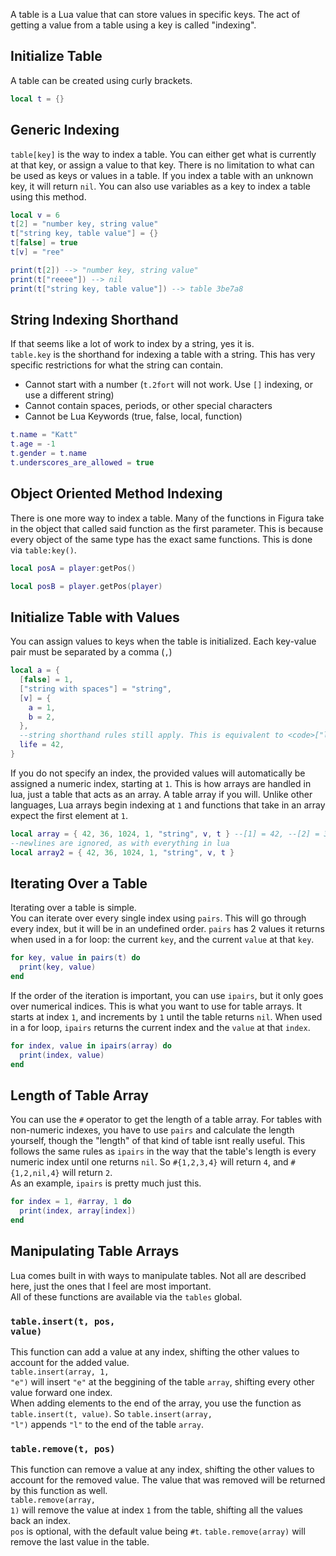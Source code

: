 A table is a Lua value that can store values in specific keys. The act of getting a value from a table using a key is called "indexing".

## Initialize Table

A table can be created using curly brackets.

```lua
local t = {}
```

## Generic Indexing

<code>table[key]</code> is the way to index a table. You can either get what is currently at that key, or assign a value to that key. There is no limitation to what can be used as keys or values in a table. If you index a table with an unknown key, it will return <code>nil</code>. You can also use variables as a key to index a table using this method.

```lua
local v = 6
t[2] = "number key, string value"
t["string key, table value"] = {}
t[false] = true
t[v] = "ree"

print(t[2]) --> "number key, string value"
print(t["reeee"]) --> nil
print(t["string key, table value"]) --> table 3be7a8
```

## String Indexing Shorthand

If that seems like a lot of work to index by a string, yes it is.<br/>
<code>table.key</code> is the shorthand for indexing a table with a string. This has very specific restrictions for what the string can contain.

- Cannot start with a number (<code>t.2fort</code> will not work. Use <code>[]</code> indexing, or use a different string)
- Cannot contain spaces, periods, or other special characters
- Cannot be Lua Keywords (true, false, local, function)

```lua
t.name = "Katt"
t.age = -1
t.gender = t.name
t.underscores_are_allowed = true
```

## Object Oriented Method Indexing

There is one more way to index a table. Many of the functions in Figura take in the object that called said function as the first parameter. This is because every object of the same type has the exact same functions. This is done via <code>table:key()</code>.<br/>

```lua
local posA = player:getPos()

local posB = player.getPos(player)
```

## Initialize Table with Values

You can assign values to keys when the table is initialized. Each key-value pair must be separated by a comma (<code>,</code>)<br/>

```lua
local a = {
  [false] = 1,
  ["string with spaces"] = "string",
  [v] = {
    a = 1,
    b = 2,
  },
  --string shorthand rules still apply. This is equivalent to <code>["life"]=42,</code>
  life = 42,
}
```

If you do not specify an index, the provided values will automatically be assigned a numeric index, starting at <code>1</code>. This is how arrays are handled in lua, just a table that acts as an array. A table array if you will. Unlike other languages, Lua arrays begin indexing at <code>1</code> and functions that take in an array expect the first element at <code>1</code>.

```lua
local array = { 42, 36, 1024, 1, "string", v, t } --[1] = 42, --[2] = 36, --[3] = 1024, --[4] = 1, --[5] = "string", --[6] = v, --[7] = t
--newlines are ignored, as with everything in lua
local array2 = { 42, 36, 1024, 1, "string", v, t }
```

## Iterating Over a Table

Iterating over a table is simple.<br/>
You can iterate over every single index using <code>pairs</code>. This will go through every index, but it will be in an undefined order. <code>pairs</code> has 2 values it returns when used in a for loop: the current <code>key</code>, and the current <code>value</code> at that <code>key</code>.<br/>

```lua
for key, value in pairs(t) do
  print(key, value)
end
```

If the order of the iteration is important, you can use <code>ipairs</code>, but it only goes over numerical indices. This is what you want to use for table arrays. It starts at index <code>1</code>, and increments by <code>1</code> until the table returns <code>nil</code>. When used in a for loop, <code>ipairs</code> returns the current index and the <code>value</code> at that <code>index</code>.<br/>

```lua
for index, value in ipairs(array) do
  print(index, value)
end
```

## Length of Table Array

You can use the <code>#</code> operator to get the length of a table array. For tables with non-numeric indexes, you have to use <code>pairs</code> and calculate the length yourself, though the "length" of that kind of table isnt really useful. This follows the same rules as <code>ipairs</code> in the way that the table's length is every numeric index until one returns <code>nil</code>. So <code>#{1,2,3,4}</code> will return <code>4</code>, and <code>#{1,2,nil,4}</code> will return <code>2</code>.<br/>
As an example, <code>ipairs</code> is pretty much just this.

```lua
for index = 1, #array, 1 do
  print(index, array[index])
end
```

## Manipulating Table Arrays

Lua comes built in with ways to manipulate tables. Not all are described here, just the ones that I feel are most important.<br/>
All of these functions are available via the <code>tables</code> global.

### <code>table.insert(t, pos, value)</code>

This function can add a value at any index, shifting the other values to account for the added value.<br/>
<code>table.insert(array, 1, "e")</code> will insert <code>"e"</code> at the beggining of the table <code>array</code>, shifting every other value forward one index.<br/>
When adding elements to the end of the array, you use the function as <code>table.insert(t, value)</code>. So <code>table.insert(array, "l")</code> appends <code>"l"</code> to the end of the table <code>array</code>.

### <code>table.remove(t, pos)</code>

This function can remove a value at any index, shifting the other values to account for the removed value. The value that was removed will be returned by this function as well.<br/>
<code>table.remove(array, 1)</code> will remove the value at index <code>1</code> from the table, shifting all the values back an index.<br/>
<code>pos</code> is optional, with the default value being <code>#t</code>. <code>table.remove(array)</code> will remove the last value in the table.
